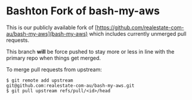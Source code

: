 # Bashton Fork of bash-my-aws

This is our publicly available fork of
[https://github.com/realestate-com-au/bash-my-aws](bash-my-aws)
which includes currently unmerged pull requests.

This branch **will** be force pushed to stay more or less in
line with the primary repo when things get merged.

To merge pull requests from upstream:

```
$ git remote add upstream
git@github.com:realestate-com-au/bash-my-aws.git
$ git pull upstream refs/pull/<id>/head 
```
